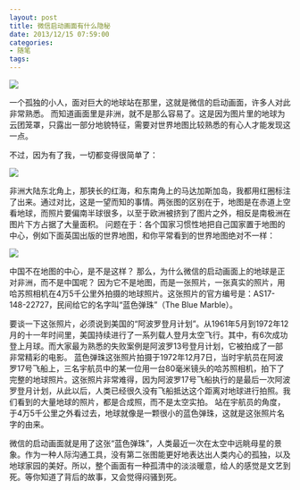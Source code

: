 ```yaml
---
layout: post
title: 微信启动画面有什么隐秘
date: 2013/12/15 07:59:00
categories: 
- 随笔
tags: 
---
```


![][1] 

一个孤独的小人，面对巨大的地球站在那里，这就是微信的启动画面，许多人对此非常熟悉。 而知道画面里是非洲，就不是那么容易了。这是因为图片里的地球为云团笼罩，只露出一部分地貌特征，需要对世界地图比较熟悉的有心人才能发现这一点。 

不过，因为有了我，一切都变得很简单了： 

![][2] 

非洲大陆东北角上，那狭长的红海，和东南角上的马达加斯加岛，我都用红圈标注了出来。通过对比，这是一望而知的事情。两张图的区别在于，地图是在赤道上空看地球，而照片要偏南半球很多，以至于欧洲被挤到了图片之外，相反是南极洲在图片下方占据了大量面积。 问题在于：各个国家习惯性地把自己国家置于地图的中心，例如下面英国出版的世界地图，和你平常看到的世界地图绝对不一样：

![][3] 

中国不在地图的中心，是不是这样？ 那么，为什么微信的启动画面上的地球是正对非洲，而不是中国呢？ 因为它不是地图，而是一张照片，一张真实的照片，用哈苏照相机在4万5千公里外拍摄的地球照片。这张照片的官方编号是：AS17-148-22727，民间给它的名字叫“蓝色弹珠”（The Blue Marble）。 

要谈一下这张照片，必须说到美国的“阿波罗登月计划”。从1961年5月到1972年12月的十一年时间里，美国持续进行了一系列载人登月太空飞行。其中，有6次成功登上月球。而大家最为熟悉的失败案例是阿波罗13号登月计划，它被拍成了一部非常精彩的电影。 蓝色弹珠这张照片拍摄于1972年12月7日，当时宇航员在阿波罗17号飞船上，三名宇航员中的某一位用一台80毫米镜头的哈苏照相机，拍下了完整的地球照片。这张照片非常难得，因为阿波罗17号飞船执行的是最后一次阿波罗登月计划，从此以后，人类已经很久没有飞船抵达这个距离对地球进行拍照。我们看到的大量地球的照片，都是合成照，而不是太空实拍。 站在宇航员的角度，于4万5千公里之外看过去，地球就像是一颗很小的蓝色弹珠，这就是这张照片名字的由来。 

微信的启动画面就是用了这张“蓝色弹珠”，人类最近一次在太空中远眺母星的景象。作为一种人际沟通工具，没有第二张图能更好地表达出人类内心的孤独，以及地球家园的美好。所以，整个画面有一种孤清中的淡淡暖意，给人的感觉是文艺到死。等你知道了背后的故事，又会觉得闷骚到死。  

[1]: https://ww3.sinaimg.cn/large/006tNc79gw1f5113p1sgdj30ci0erwfj

[2]: https://ww4.sinaimg.cn/large/006tNc79gw1f5113wjhnhj30bo0l8di3

[3]: https://ww3.sinaimg.cn/large/006tNc79gw1f511457ew9j30d108ctaa
